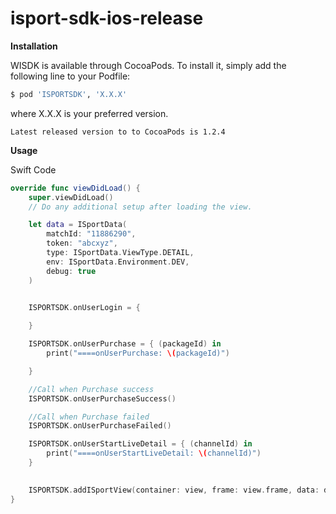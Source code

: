 # isport-sdk-ios-release

<b>Installation</b>

WISDK is available through CocoaPods. To install it, simply add the following line to your Podfile: 

```sh
$ pod 'ISPORTSDK', 'X.X.X'
```
where X.X.X is your preferred version.

```
Latest released version to to CocoaPods is 1.2.4
```

<b>Usage</b>

Swift Code

```swift
override func viewDidLoad() {
    super.viewDidLoad()
    // Do any additional setup after loading the view.

    let data = ISportData(
        matchId: "11886290",
        token: "abcxyz",
        type: ISportData.ViewType.DETAIL,
        env: ISportData.Environment.DEV,
        debug: true
    )


    ISPORTSDK.onUserLogin = {
            
    }

    ISPORTSDK.onUserPurchase = { (packageId) in
        print("====onUserPurchase: \(packageId)")

    }

    //Call when Purchase success
    ISPORTSDK.onUserPurchaseSuccess()

    //Call when Purchase failed
    ISPORTSDK.onUserPurchaseFailed()

    ISPORTSDK.onUserStartLiveDetail = { (channelId) in
        print("====onUserStartLiveDetail: \(channelId)")
    }
        

    ISPORTSDK.addISportView(container: view, frame: view.frame, data: data)
}


```

